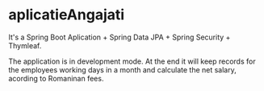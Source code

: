 # aplicatieAngajati

It's a Spring Boot Aplication + Spring Data JPA + Spring Security + Thymleaf. 

The application is in development mode. At the end it will keep records for the employees working days in a month and calculate the net salary, acording to Romaninan fees.
